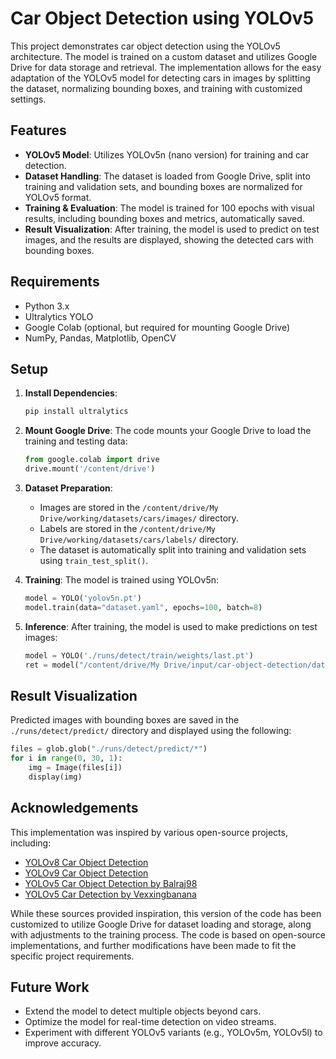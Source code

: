 # Car Object Detection using YOLOv5

This project demonstrates car object detection using the YOLOv5 architecture. The model is trained on a custom dataset and utilizes Google Drive for data storage and retrieval. The implementation allows for the easy adaptation of the YOLOv5 model for detecting cars in images by splitting the dataset, normalizing bounding boxes, and training with customized settings.

## Features

- **YOLOv5 Model**: Utilizes YOLOv5n (nano version) for training and car detection.
- **Dataset Handling**: The dataset is loaded from Google Drive, split into training and validation sets, and bounding boxes are normalized for YOLOv5 format.
- **Training & Evaluation**: The model is trained for 100 epochs with visual results, including bounding boxes and metrics, automatically saved.
- **Result Visualization**: After training, the model is used to predict on test images, and the results are displayed, showing the detected cars with bounding boxes.

## Requirements

- Python 3.x
- Ultralytics YOLO
- Google Colab (optional, but required for mounting Google Drive)
- NumPy, Pandas, Matplotlib, OpenCV

## Setup

1. **Install Dependencies**:
   ```bash
   pip install ultralytics
   ```

2. **Mount Google Drive**:
   The code mounts your Google Drive to load the training and testing data:
   ```python
   from google.colab import drive
   drive.mount('/content/drive')
   ```

3. **Dataset Preparation**:
   - Images are stored in the `/content/drive/My Drive/working/datasets/cars/images/` directory.
   - Labels are stored in the `/content/drive/My Drive/working/datasets/cars/labels/` directory.
   - The dataset is automatically split into training and validation sets using `train_test_split()`.

4. **Training**:
   The model is trained using YOLOv5n:
   ```python
   model = YOLO('yolov5n.pt')
   model.train(data="dataset.yaml", epochs=100, batch=8)
   ```

5. **Inference**:
   After training, the model is used to make predictions on test images:
   ```python
   model = YOLO('./runs/detect/train/weights/last.pt')
   ret = model("/content/drive/My Drive/input/car-object-detection/data/testing_images", save=True, conf=0.2, iou=0.5)
   ```

## Result Visualization

Predicted images with bounding boxes are saved in the `./runs/detect/predict/` directory and displayed using the following:
```python
files = glob.glob("./runs/detect/predict/*")
for i in range(0, 30, 1):
    img = Image(files[i])
    display(img)
```

## Acknowledgements

This implementation was inspired by various open-source projects, including:

- [YOLOv8 Car Object Detection](https://www.kaggle.com/code/aruaru0/yolov8-car-object-detection#setting-parameters)
- [YOLOv9 Car Object Detection](https://www.kaggle.com/code/aruaru0/yolov9-car-object-detection#setup-yaml-file)
- [YOLOv5 Car Object Detection by Balraj98](https://www.kaggle.com/code/balraj98/yolo-v5-car-object-detection)
- [YOLOv5 Car Detection by Vexxingbanana](https://www.kaggle.com/code/vexxingbanana/yolov5-car-object-detection#Visualize-Predictions)

While these sources provided inspiration, this version of the code has been customized to utilize Google Drive for dataset loading and storage, along with adjustments to the training process. The code is based on open-source implementations, and further modifications have been made to fit the specific project requirements.

## Future Work

- Extend the model to detect multiple objects beyond cars.
- Optimize the model for real-time detection on video streams.
- Experiment with different YOLOv5 variants (e.g., YOLOv5m, YOLOv5l) to improve accuracy.
